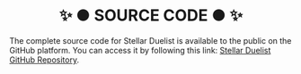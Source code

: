 ﻿<h1 align="center">✨ ● SOURCE CODE ● ✨</h1>

The complete source code for Stellar Duelist is available to the public on the GitHub platform. You can access it by following this link: [Stellar Duelist GitHub Repository](https://github.com/Starciad/StellarDuelist).
